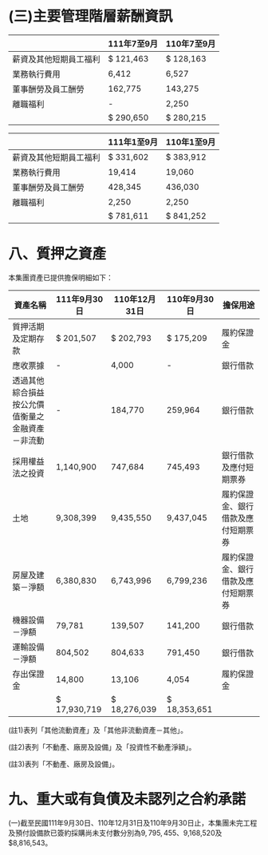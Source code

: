# (三)主要管理階層薪酬資訊

| |111年7至9月|110年7至9月|
|---|---|---|
|薪資及其他短期員工福利|$ 121,463|$ 128,163|
|業務執行費用|6,412|6,527|
|董事酬勞及員工酬勞|162,775|143,275|
|離職福利|-|2,250|
| |$ 290,650|$ 280,215|

| |111年1至9月|110年1至9月|
|---|---|---|
|薪資及其他短期員工福利|$ 331,602|$ 383,912|
|業務執行費用|19,414|19,060|
|董事酬勞及員工酬勞|428,345|436,030|
|離職福利|2,250|2,250|
| |$ 781,611|$ 841,252|

# 八、質押之資產

本集團資產已提供擔保明細如下：

|資產名稱|111年9月30日|110年12月31日|110年9月30日|擔保用途|
|---|---|---|---|---|
|質押活期及定期存款|$ 201,507|$ 202,793|$ 175,209|履約保證金|
|應收票據|-|4,000|-|銀行借款|
|透過其他綜合損益按公允價值衡量之金融資產－非流動|-|184,770|259,964|銀行借款|
|採用權益法之投資|1,140,900|747,684|745,493|銀行借款及應付短期票券|
|土地|9,308,399|9,435,550|9,437,045|履約保證金、銀行借款及應付短期票券|
|房屋及建築－淨額|6,380,830|6,743,996|6,799,236|履約保證金、銀行借款及應付短期票券|
|機器設備－淨額|79,781|139,507|141,200|銀行借款|
|運輸設備－淨額|804,502|804,633|791,450|銀行借款|
|存出保證金|14,800|13,106|4,054|履約保證金|
| |$ 17,930,719|$ 18,276,039|$ 18,353,651| |

(註1)表列「其他流動資產」及「其他非流動資產－其他」。

(註2)表列「不動產、廠房及設備」及「投資性不動產淨額」。

(註3)表列「不動產、廠房及設備」。

# 九、重大或有負債及未認列之合約承諾

(一)截至民國111年9月30日、110年12月31日及110年9月30日止，本集團未完工程及預付設備款已簽約採購尚未支付數分別為$9,795,455、$9,168,520及$8,816,543。